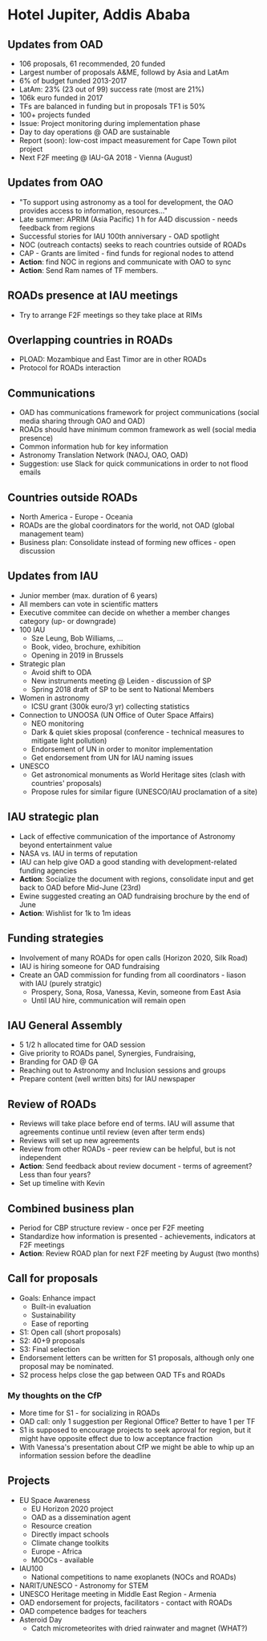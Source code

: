 # Hotel Jupiter, Addis Ababa


## Updates from OAD

- 106 proposals, 61 recommended, 20 funded
- Largest number of proposals A&ME, followd by Asia and LatAm
- 6% of budget funded 2013-2017
- LatAm: 23% (23 out of 99) success rate (most are 21%)
- 106k euro funded in 2017
- TFs are balanced in funding but in proposals TF1 is 50%
- 100+ projects funded
- Issue: Project monitoring during implementation phase
- Day to day operations @ OAD are sustainable
- Report (soon): low-cost impact measurement for Cape Town pilot project
- Next F2F meeting @ IAU-GA 2018 - Vienna (August)

## Updates from OAO

- "To support using astronomy as a tool for development, the OAO provides access to information, resources..."
- Late summer: APRIM (Asia Pacific) 1 h for A4D discussion - needs feedback from regions
- Successful stories for IAU 100th anniversary - OAD spotlight
- NOC (outreach contacts) seeks to reach countries outside of ROADs
- CAP - Grants are limited - find funds for regional nodes to attend
- **Action**: find NOC in regions and communicate with OAO to sync
- **Action**: Send Ram names of TF members.

## ROADs presence at IAU meetings

- Try to arrange F2F meetings so they take place at RIMs

## Overlapping countries in ROADs

- PLOAD: Mozambique and East Timor are in other ROADs
- Protocol for ROADs interaction

## Communications

- OAD has communications framework for project communications (social media sharing through OAO and OAD)
- ROADs should have minimum common framework as well (social media presence)
- Common information hub for key information
- Astronomy Translation Network (NAOJ, OAO, OAD)
- Suggestion: use Slack for quick communications in order to not flood emails

## Countries outside ROADs

- North America - Europe - Oceania
- ROADs are the global coordinators for the world, not OAD (global management team)
- Business plan: Consolidate instead of forming new offices - open discussion

## Updates from IAU

- Junior member (max. duration of 6 years)
- All members can vote in scientific matters
- Executive commitee can decide on whether a member changes category (up- or downgrade)
- 100 IAU 
    - Sze Leung, Bob Williams, ...
    - Book, video, brochure, exhibition
    - Opening in 2019 in Brussels
- Strategic plan
    - Avoid shift to ODA
    - New instruments meeting @ Leiden - discussion of SP
    - Spring 2018 draft of SP to be sent to National Members
- Women in astronomy
    - ICSU grant (300k euro/3 yr) collecting statistics
- Connection to UNOOSA (UN Office of Outer Space Affairs)
    - NEO monitoring
    - Dark & quiet skies proposal (conference - technical measures to mitigate light pollution)
    - Endorsement of UN in order to monitor implementation
    - Get endorsement from UN for IAU naming issues
- UNESCO
    - Get astronomical monuments as World Heritage sites (clash with countries' proposals)
    - Propose rules for similar figure (UNESCO/IAU proclamation of a site)
    
## IAU strategic plan

- Lack of effective communication of the importance of Astronomy beyond entertainment value
- NASA vs. IAU in terms of reputation
- IAU can help give OAD a good standing with development-related funding agencies
- **Action**: Socialize the document with regions, consolidate input and get back to OAD before Mid-June (23rd)
- Ewine suggested creating an OAD fundraising brochure by the end of June
- **Action**: Wishlist for 1k to 1m ideas

## Funding strategies

- Involvement of many ROADs for open calls (Horizon 2020, Silk Road)
- IAU is hiring someone for OAD fundraising
- Create an OAD commission for funding from all coordinators - liason with IAU (purely stratgic)
    - Prospery, Sona, Rosa, Vanessa, Kevin, someone from East Asia
    - Until IAU hire, communication will remain open

## IAU General Assembly

- 5 1/2 h allocated time for OAD session
- Give priority to ROADs panel, Synergies, Fundraising, 
- Branding for OAD @ GA
- Reaching out to Astronomy and Inclusion sessions and groups
- Prepare content (well written bits) for IAU newspaper

## Review of ROADs

- Reviews will take place before end of terms. IAU will assume that agreements continue until review (even after term ends)
- Reviews will set up new agreements
- Review from other ROADs - peer review can be helpful, but is not independent
- **Action**: Send feedback about review document - terms of agreement? Less than four years?
- Set up timeline with Kevin

## Combined business plan

- Period for CBP structure review - once per F2F meeting
- Standardize how information is presented - achievements, indicators at F2F meetings
- **Action**: Review ROAD plan for next F2F meeting by August (two months)

## Call for proposals

- Goals: Enhance impact
    - Built-in evaluation
    - Sustainability
    - Ease of reporting
- S1: Open call (short proposals)
- S2: 40+9 proposals
- S3: Final selection
- Endorsement letters can be written for S1 proposals, although only one proposal may be nominated.
- S2 process helps close the gap between OAD TFs and ROADs

### My thoughts on the CfP

- More time for S1 - for socializing in ROADs
- OAD call: only 1 suggestion per Regional Office? Better to have 1 per TF
- S1 is supposed to encourage projects to seek aproval for region, but it might have opposite effect due to low acceptance fraction
- With Vanessa's presentation about CfP we might be able to whip up an information session before the deadline

## Projects

- EU Space Awareness
    - EU Horizon 2020 project 
    - OAD as a dissemination agent
    - Resource creation
    - Directly impact schools
    - Climate change toolkits
    - Europe - Africa   
    - MOOCs - available
- IAU100
    - National competitions to name exoplanets (NOCs and ROADs)
- NARIT/UNESCO - Astronomy for STEM
- UNESCO Heritage meeting in Middle East Region - Armenia
- OAD endorsement for projects, facilitators - contact with ROADs
- OAD competence badges for teachers
- Asteroid Day
    - Catch micrometeorites with dried rainwater and magnet (WHAT?)
